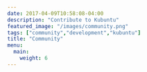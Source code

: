 ```yaml
---
date: 2017-04-09T10:58:08-04:00
description: "Contribute to Kubuntu"
featured_image: "/images/community.png"
tags: ["community","development","kubuntu"]
title: "Community"
menu:
  main:
    weight: 6
---
```

